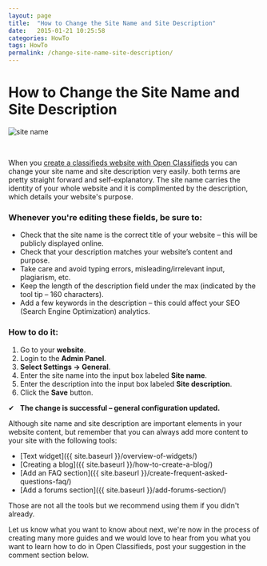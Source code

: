```yaml
---
layout: page
title:  "How to Change the Site Name and Site Description"
date:   2015-01-21 10:25:58
categories: HowTo
tags: HowTo
permalink: /change-site-name-site-description/
---
```

# How to Change the Site Name and Site Description

![site name](http://open-classifieds.com/wp-content/uploads/2015/01/892x476xsite-name-and-description.jpg.pagespeed.ic.mCQ7pxgojk.jpg) 

<br>

When you [create a classifieds website with Open Classifieds](http://open-classifieds.com) you can change your site name and site description very easily. both terms are pretty straight forward and self-explanatory. The site name carries the identity of your whole website and it is complimented by the description, which details your website's purpose.


### Whenever you're editing these fields, be sure to:

* Check that the site name is the correct title of your website – this will be publicly displayed online.
* Check that your description matches your website’s content and purpose.
* Take care and avoid typing errors, misleading/irrelevant input, plagiarism, etc.
* Keep the length of the description field under the max (indicated by the tool tip – 160 characters).
* Add a few keywords in the description – this could affect your SEO (Search Engine Optimization) analytics.

### How to do it:

1. Go to your **website**. 
2. Login to the **Admin Panel**.
3. **Select Settings -> General**.
4. Enter the site name into the input box labeled **Site name**.
5. Enter the description into the input box labeled **Site description**.
6. Click the **Save** button.

✔   **The change is successful – general configuration updated.** 

Although site name and site description are important elements in your website content, but remember that you can always add more content to your site with the following tools: 

* [Text widget]({{ site.baseurl }}/overview-of-widgets/)
* [Creating a blog]({{ site.baseurl }}/how-to-create-a-blog/)
* [Add an FAQ section]({{ site.baseurl }}/create-frequent-asked-questions-faq/)
* [Add a forums section]({{ site.baseurl }}/add-forums-section/)

Those are not all the tools but we recommend using them if you didn't already. 

Let us know what you want to know about next, we're now in the process of creating many more guides and we would love to hear from you what you want to learn how to do in Open Classifieds, post your suggestion in the comment section below.


<!--title: How to Change the Site Name and Site Description
link: http://open-classifieds.com/2015/01/21/change-site-name-site-description/
author: Tana
description: 
post_id: 22907
created: 2015/01/21 11:25:58
created_gmt: 2015/01/21 10:25:58
comment_status: open
post_name: change-site-name-site-description
status: publish
post_type: post-->
